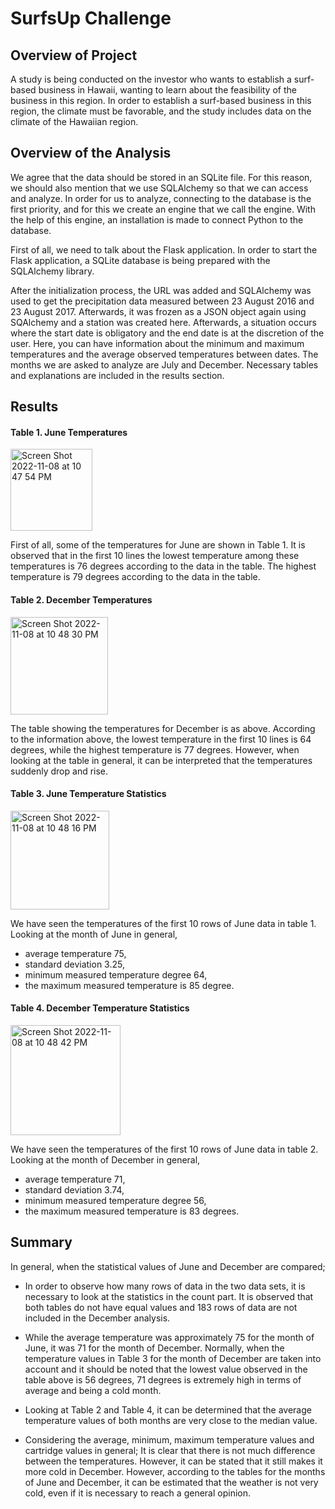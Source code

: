 # SurfsUp Challenge

## Overview of Project
A study is being conducted on the investor who wants to establish a surf-based business in Hawaii, wanting to learn about the feasibility of the business in this region. In order to establish a surf-based business in this region, the climate must be favorable, and the study includes data on the climate of the Hawaiian region.

## Overview of the Analysis 
We agree that the data should be stored in an SQLite file. For this reason, we should also mention that we use SQLAlchemy so that we can access and analyze. In order for us to analyze, connecting to the database is the first priority, and for this we create an engine that we call the engine. With the help of this engine, an installation is made to connect Python to the database.

First of all, we need to talk about the Flask application. In order to start the Flask application, a SQLite database is being prepared with the SQLAlchemy library.

After the initialization process, the URL was added and SQLAlchemy was used to get the precipitation data measured between 23 August 2016 and 23 August 2017. Afterwards, it was frozen as a JSON object again using SQAlchemy and a station was created here. Afterwards, a situation occurs where the start date is obligatory and the end date is at the discretion of the user. Here, you can have information about the minimum and maximum temperatures and the average observed temperatures between dates.
The months we are asked to analyze are July and December. Necessary tables and explanations are included in the results section.

## Results
#### Table 1. June Temperatures
<img width="131" alt="Screen Shot 2022-11-08 at 10 47 54 PM" src="https://user-images.githubusercontent.com/26927158/201194105-6adeb532-13a8-4d3b-b987-b0f78750a071.png">

First of all, some of the temperatures for June are shown in Table 1. It is observed that in the first 10 lines the lowest temperature among these temperatures is 76 degrees according to the data in the table. The highest temperature is 79 degrees according to the data in the table.

#### Table 2. December Temperatures
<img width="156" alt="Screen Shot 2022-11-08 at 10 48 30 PM" src="https://user-images.githubusercontent.com/26927158/201194472-f4c49083-e7f6-4b28-b19c-9234f47e46fe.png">

The table showing the temperatures for December is as above. According to the information above, the lowest temperature in the first 10 lines is 64 degrees, while the highest temperature is 77 degrees. However, when looking at the table in general, it can be interpreted that the temperatures suddenly drop and rise.

#### Table 3. June Temperature Statistics
<img width="158" alt="Screen Shot 2022-11-08 at 10 48 16 PM" src="https://user-images.githubusercontent.com/26927158/201194712-919cbef2-1b8f-4add-b751-5f95d7de190d.png">

We have seen the temperatures of the first 10 rows of June data in table 1. Looking at the month of June in general,
- average temperature 75,
- standard deviation 3.25,
- minimum measured temperature degree 64,
- the maximum measured temperature is 85 degree. 

#### Table 4. December Temperature Statistics
<img width="176" alt="Screen Shot 2022-11-08 at 10 48 42 PM" src="https://user-images.githubusercontent.com/26927158/201194813-e6260089-1e64-40e2-ae56-5f09618782c0.png">

We have seen the temperatures of the first 10 rows of June data in table 2. Looking at the month of December in general,
- average temperature 71,
- standard deviation 3.74,
- minimum measured temperature degree 56,
- the maximum measured temperature is 83 degrees.

## Summary

In general, when the statistical values of June and December are compared;

- In order to observe how many rows of data in the two data sets, it is necessary to look at the statistics in the count part. It is observed that both tables do not have equal values and 183 rows of data are not included in the December analysis.

- While the average temperature was approximately 75 for the month of June, it was 71 for the month of December. Normally, when the temperature values in Table 3 for the month of December are taken into account and it should be noted that the lowest value observed in the table above is 56 degrees, 71 degrees is extremely high in terms of average and being a cold month.

- Looking at Table 2 and Table 4, it can be determined that the average temperature values of both months are very close to the median value.

- Considering the average, minimum, maximum temperature values and cartridge values in general; It is clear that there is not much difference between the temperatures. However, it can be stated that it still makes it more cold in December. However, according to the tables for the months of June and December, it can be estimated that the weather is not very cold, even if it is necessary to reach a general opinion.





